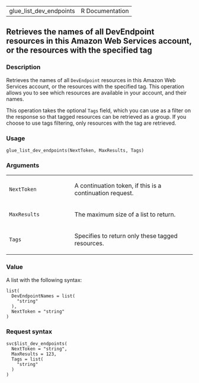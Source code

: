 <table style="width: 100%;">
<tbody>
<tr class="odd">
<td>glue_list_dev_endpoints</td>
<td style="text-align: right;">R Documentation</td>
</tr>
</tbody>
</table>

## Retrieves the names of all DevEndpoint resources in this Amazon Web Services account, or the resources with the specified tag

### Description

Retrieves the names of all `DevEndpoint` resources in this Amazon Web
Services account, or the resources with the specified tag. This
operation allows you to see which resources are available in your
account, and their names.

This operation takes the optional `Tags` field, which you can use as a
filter on the response so that tagged resources can be retrieved as a
group. If you choose to use tags filtering, only resources with the tag
are retrieved.

### Usage

    glue_list_dev_endpoints(NextToken, MaxResults, Tags)

### Arguments

<table>
<colgroup>
<col style="width: 35%" />
<col style="width: 65%" />
</colgroup>
<tbody>
<tr class="odd">
<td><code id="glue_list_dev_endpoints_:_NextToken">NextToken</code></td>
<td><p>A continuation token, if this is a continuation request.</p></td>
</tr>
<tr class="even">
<td><code
id="glue_list_dev_endpoints_:_MaxResults">MaxResults</code></td>
<td><p>The maximum size of a list to return.</p></td>
</tr>
<tr class="odd">
<td><code id="glue_list_dev_endpoints_:_Tags">Tags</code></td>
<td><p>Specifies to return only these tagged resources.</p></td>
</tr>
</tbody>
</table>

### Value

A list with the following syntax:

    list(
      DevEndpointNames = list(
        "string"
      ),
      NextToken = "string"
    )

### Request syntax

    svc$list_dev_endpoints(
      NextToken = "string",
      MaxResults = 123,
      Tags = list(
        "string"
      )
    )
